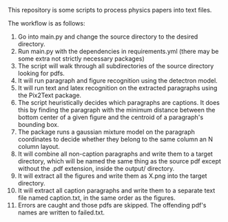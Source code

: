 This repository is some scripts to process physics papers into text files.

The workflow is as follows:

1. Go into main.py and change the source directory to the desired directory.
2. Run main.py with the dependencies in requirements.yml (there may be some extra not strictly necessary packages)
3. The script will walk through all subdirectories of the source directory looking for pdfs.
4. It will run paragraph and figure recognition using the detectron model.
5. It will run text and latex recognition on the extracted paragraphs using the Pix2Text package.
6. The script heuristically decides which paragraphs are captions. It does this by finding the paragraph with the minimum distance between the bottom center of a given figure and the centroid of a paragraph's bounding box.
7. The package runs a gaussian mixture model on the paragraph coordinates to decide whether they belong to the same column an N column layout.  
8. It will combine all non-caption paragraphs and write them to a target directory, which will be named the same thing as the source pdf except without the .pdf extension, inside the output/ directory.
9. It will extract all the figures and write them as X.png into the target directory.
10. It will extract all caption paragraphs and write them to a separate text file named caption.txt, in the same order as the figures.
11. Errors are caught and those pdfs are skipped. The offending pdf's names are written to failed.txt.
